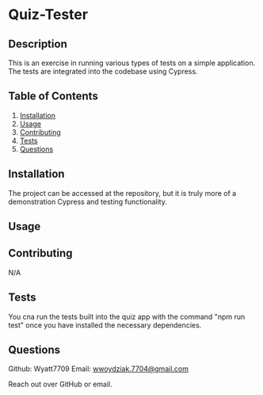 # Quiz-Tester



## Description

This is an exercise in running various types of tests on a simple application. The tests are integrated into the codebase using Cypress.

## Table of Contents
1. [Installation](#installation)
2. [Usage](#usage)
3. [Contributing](#contributing)
4. [Tests](#tests)
5. [Questions](#questions)

## Installation

The project can be accessed at the repository, but it is truly more of a demonstration Cypress and testing functionality. 

## Usage


## Contributing

N/A

## Tests

You cna run the tests built into the quiz app with the command "npm run test" once you have installed the necessary dependencies.

## Questions

Github: Wyatt7709
Email: wwoydziak.7704@gmail.com


Reach out over GitHub or email.